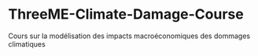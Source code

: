 # ThreeME-Climate-Damage-Course
Cours sur la modélisation des impacts macroéconomiques des dommages climatiques
